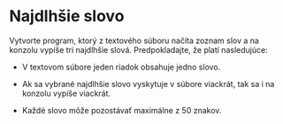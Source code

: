# Najdlhšie slovo

Vytvorte program, ktorý z textového súboru načíta zoznam slov a na konzolu vypíše tri najdlhšie slová. Predpokladajte, že platí nasledujúce:

- V textovom súbore jeden riadok obsahuje jedno slovo.

- Ak sa vybrané najdlhšie slovo vyskytuje v súbore viackrát, tak sa i na konzolu vypíše viackrát.

- Každé slovo môže pozostávať maximálne z 50 znakov.